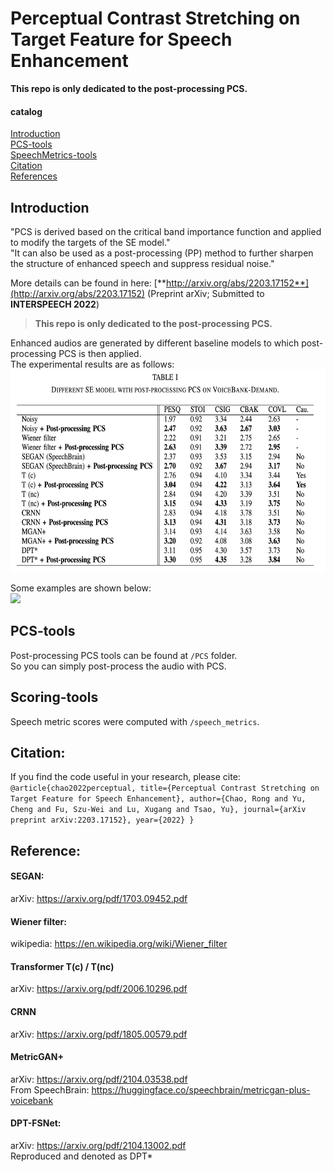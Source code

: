 # Perceptual Contrast Stretching on Target Feature for Speech Enhancement
**This repo is only dedicated to the post-processing PCS.**  

#### catalog
[Introduction](#introduction)  
[PCS-tools](#pcs-tools)  
[SpeechMetrics-tools](#scoring-tools)  
[Citation](#citation)  
[References](#reference)  

<a name="headers"/>

## Introduction
"PCS is derived based on the critical band importance function and applied to modify the targets of the SE model."  
"It can also be used as a post-processing (PP) method to further sharpen the structure of enhanced speech and suppress residual noise."  
  
More details can be found in here: [**http://arxiv.org/abs/2203.17152**](http://arxiv.org/abs/2203.17152) (Preprint arXiv; Submitted to **INTERSPEECH 2022**)  
  
> **This repo is only dedicated to the post-processing PCS.**  
  
Enhanced audios are generated by different baseline models to which post-processing PCS is then applied.  
The experimental results are as follows:  
<img src="https://github.com/RoyChao19477/PCS/blob/main/imgs/Post-processing%20PCS.png" height="324">

Some examples are shown below:  
<img src="https://github.com/RoyChao19477/PCS/blob/main/imgs/spec.png" height="144">  

## PCS-tools
Post-processing PCS tools can be found at `/PCS` folder.  
So you can simply post-process the audio with PCS.  

## Scoring-tools
Speech metric scores were computed with `/speech_metrics`.

## Citation:
If you find the code useful in your research, please cite:
`` 
@article{chao2022perceptual,
  title={Perceptual Contrast Stretching on Target Feature for Speech Enhancement},
  author={Chao, Rong and Yu, Cheng and Fu, Szu-Wei and Lu, Xugang and Tsao, Yu},
  journal={arXiv preprint arXiv:2203.17152},
  year={2022}
}
``
  

## Reference:
#### SEGAN: 
arXiv: https://arxiv.org/pdf/1703.09452.pdf
<!-- 
```
@article{pascual2017segan,
  title={SEGAN: Speech enhancement generative adversarial network},
  author={Pascual, Santiago and Bonafonte, Antonio and Serra, Joan},
  journal={arXiv preprint arXiv:1703.09452},
  year={2017}
}
```
-->

#### Wiener filter:
wikipedia: https://en.wikipedia.org/wiki/Wiener_filter
<!-- 
```
@article{brown1997introduction,
  title={Introduction to random signals and applied Kalman filtering: with MATLAB exercises and solutions},
  author={Brown, Robert Grover and Hwang, Patrick YC},
  journal={Introduction to random signals and applied Kalman filtering: with MATLAB exercises and solutions},
  year={1997}
}
```
-->

#### Transformer T(c) / T(nc)
arXiv: https://arxiv.org/pdf/2006.10296.pdf
<!-- 
```
@inproceedings{fu2020boosting,
  title={Boosting objective scores of a speech enhancement model by metricgan post-processing},
  author={Fu, Szu-Wei and Liao, Chien-Feng and Hsieh, Tsun-An and Hung, Kuo-Hsuan and Wang, Syu-Siang and Yu, Cheng and Kuo, Heng-Cheng and Zezario, Ryandhimas E and Li, You-Jin and Chuang, Shang-Yi and others},
  booktitle={2020 Asia-Pacific Signal and Information Processing Association Annual Summit and Conference (APSIPA ASC)},
  pages={455--459},
  year={2020},
  organization={IEEE}
}
```
-->

#### CRNN
arXiv: https://arxiv.org/pdf/1805.00579.pdf
<!-- 
```
@inproceedings{zhao2018convolutional,
  title={Convolutional-recurrent neural networks for speech enhancement},
  author={Zhao, Han and Zarar, Shuayb and Tashev, Ivan and Lee, Chin-Hui},
  booktitle={2018 IEEE International Conference on Acoustics, Speech and Signal Processing (ICASSP)},
  pages={2401--2405},
  year={2018},
  organization={IEEE}
}
```
-->

#### MetricGAN+
arXiv: https://arxiv.org/pdf/2104.03538.pdf  
From SpeechBrain: https://huggingface.co/speechbrain/metricgan-plus-voicebank
<!-- 
```
@article{fu2021metricgan+,
  title={Metricgan+: An improved version of metricgan for speech enhancement},
  author={Fu, Szu-Wei and Yu, Cheng and Hsieh, Tsun-An and Plantinga, Peter and Ravanelli, Mirco and Lu, Xugang and Tsao, Yu},
  journal={arXiv preprint arXiv:2104.03538},
  year={2021}
}
```
-->

#### DPT-FSNet:
arXiv: https://arxiv.org/pdf/2104.13002.pdf  
Reproduced and denoted as DPT\*
<!-- 
```
@article{dang2021dpt,
  title={DPT-FSNet: Dual-path Transformer Based Full-band and Sub-band Fusion Network for Speech Enhancement},
  author={Dang, Feng and Chen, Hangting and Zhang, Pengyuan},
  journal={arXiv preprint arXiv:2104.13002},
  year={2021}
}
```
-->
